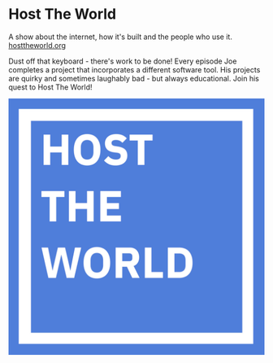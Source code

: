 # Host The World
A show about the internet, how it's built and the people who use it. [hosttheworld.org](http://hosttheworld.org)

Dust off that keyboard - there's work to be done! Every episode Joe completes a project that incorporates a different software tool. His projects are quirky and sometimes laughably bad - but always educational. Join his quest to Host The World!

![](media/cover.jpg)
